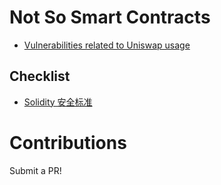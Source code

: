 # Not So Smart Contracts

- [Vulnerabilities related to Uniswap usage](vulnerabilities/usage-of-uniswap.md)

## Checklist

- [Solidity 安全标准](checklist/checklist-cn.md)

# Contributions

Submit a PR!
